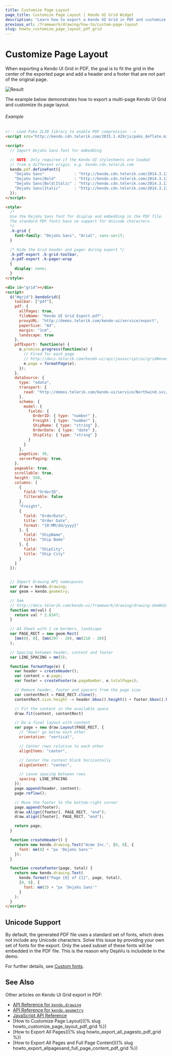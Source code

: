 ```yaml
---
title: Customize Page Layout
page_title: Customize Page Layout | Kendo UI Grid Widget
description: "Learn how to export a Kendo UI Grid in PDF and customize its page layout."
previous_url: /framework/drawing/how-to/custom-page-layout
slug: howto_customize_page_layout_pdf_grid
---
```


# Customize Page Layout

When exporting a Kendo UI Grid in PDF, the goal is to fit the grid in the center of the exported page and add a header and a footer that are not part of the original page. 

![Result](custom-page-layout.png)

The example below demonstrates how to export a multi-page Kendo UI Grid and customize its page layout.

###### Example

```html
<!-- Load Pako ZLIB library to enable PDF compression -->
<script src="http://kendo.cdn.telerik.com/2015.1.429/js/pako_deflate.min.js"></script>

<script>
  // Import DejaVu Sans font for embedding

  // NOTE: Only required if the Kendo UI stylesheets are loaded
  // from a different origin, e.g. kendo.cdn.telerik.com
  kendo.pdf.defineFont({
    "DejaVu Sans"             : "http://kendo.cdn.telerik.com/2014.3.1314/styles/fonts/DejaVu/DejaVuSans.ttf",
    "DejaVu Sans|Bold"        : "http://kendo.cdn.telerik.com/2014.3.1314/styles/fonts/DejaVu/DejaVuSans-Bold.ttf",
    "DejaVu Sans|Bold|Italic" : "http://kendo.cdn.telerik.com/2014.3.1314/styles/fonts/DejaVu/DejaVuSans-Oblique.ttf",
    "DejaVu Sans|Italic"      : "http://kendo.cdn.telerik.com/2014.3.1314/styles/fonts/DejaVu/DejaVuSans-Oblique.ttf"
  });
</script>

<style>
  /*
  Use the DejaVu Sans font for display and embedding in the PDF file.
  The standard PDF fonts have no support for Unicode characters.
  */
  .k-grid {
    font-family: "DejaVu Sans", "Arial", sans-serif;
  }

  /* Hide the Grid header and pager during export */
  .k-pdf-export .k-grid-toolbar,
  .k-pdf-export .k-pager-wrap
  {
    display: none;
  }
</style>

<div id="grid"></div>
<script>
  $("#grid").kendoGrid({
    toolbar: ["pdf"],
    pdf: {
      allPages: true,
      fileName: "Kendo UI Grid Export.pdf",
      proxyURL: "http://demos.telerik.com/kendo-ui/service/export",
      paperSize: "A4",
      margin: "1cm",
      landscape: true
    },
    pdfExport: function(e) {
      e.promise.progress(function(e) {
        // Fired for each page
        // http://docs.telerik.com/kendo-ui/api/javascript/ui/grid#events-pdfExport
        e.page = formatPage(e);
      });
    },
    dataSource: {
      type: "odata",
      transport: {
        read: "http://demos.telerik.com/kendo-ui/service/Northwind.svc/Orders"
      },
      schema: {
        model: {
          fields: {
            OrderID: { type: "number" },
            Freight: { type: "number" },
            ShipName: { type: "string" },
            OrderDate: { type: "date" },
            ShipCity: { type: "string" }
          }
        }
      },
      pageSize: 30,
      serverPaging: true,
    },
    pageable: true,
    scrollable: true,
    height: 550,
    columns: [
      {
        field:"OrderID",
        filterable: false
      },
      "Freight",
      {
        field: "OrderDate",
        title: "Order Date",
        format: "{0:MM/dd/yyyy}"
      }, {
        field: "ShipName",
        title: "Ship Name"
      }, {
        field: "ShipCity",
        title: "Ship City"
      }
    ]
  });


  // Import Drawing API namespaces
  var draw = kendo.drawing;
  var geom = kendo.geometry;

  // See
  // http://docs.telerik.com/kendo-ui/framework/drawing/drawing-dom#dimensions-and-css-units-for-pdf-output
  function mm(val) {
    return val * 2.8347;
  }

  // A4 Sheet with 1 cm borders, landscape
  var PAGE_RECT = new geom.Rect(
    [mm(0), 0], [mm(297 - 20), mm(210 - 20)]
  );

  // Spacing between header, content and footer
  var LINE_SPACING = mm(5);

  function formatPage(e) {
    var header = createHeader();
    var content = e.page;
    var footer = createFooter(e.pageNumber, e.totalPages);

    // Remove header, footer and spacers from the page size
    var contentRect = PAGE_RECT.clone();
    contentRect.size.height -= header.bbox().height() + footer.bbox().height() + 2 * LINE_SPACING;

    // Fit the content in the available space
    draw.fit(content, contentRect)

    // Do a final layout with content
    var page = new draw.Layout(PAGE_RECT, {
      // "Rows" go below each other
      orientation: "vertical",

      // Center rows relative to each other
      alignItems: "center",

      // Center the content block horizontally
      alignContent: "center",

      // Leave spacing between rows
      spacing: LINE_SPACING
    });
    page.append(header, content);
    page.reflow();

    // Move the footer to the bottom-right corner
    page.append(footer);
    draw.vAlign([footer], PAGE_RECT, "end");
    draw.align([footer], PAGE_RECT, "end");

    return page;
  }

  function createHeader() {
    return new kendo.drawing.Text("Acme Inc.", [0, 0], {
      font: mm(8) + "px 'DejaVu Sans'"
    });
  }

  function createFooter(page, total) {
    return new kendo.drawing.Text(
      kendo.format("Page {0} of {1}", page, total),
      [0, 0], {
        font: mm(3) + "px 'DejaVu Sans'"
      }
    );
  }
</script>
```

## Unicode Support

By default, the generated PDF file uses a standard set of fonts, which does not include any Unicode characters. Solve this issue by providing your own set of fonts for the export. Only the used subset of these fonts will be embedded in the PDF file. This is the reason why DejaVu is includede in the demo.

For further details, see [Custom fonts](/framework/drawing/pdf-output#using-custom-fonts).

## See Also

Other articles on Kendo UI Grid export in PDF:

* [API Reference for `kendo.drawing`](/api/javascript/drawing)
* [API Reference for `kendo.geometry`](/api/javascript/geometry)
* [JavaScript API Reference](/api/javascript/ui/grid)
* [How to Customize Page Layout]({% slug howto_customize_page_layout_pdf_grid %})
* [How to Export All Pages]({% slug howto_export_all_pagesto_pdf_grid %})
* [How to Export All Pages and Full Page Content]({% slug howto_export_allpagesand_full_page_content_pdf_grid %})